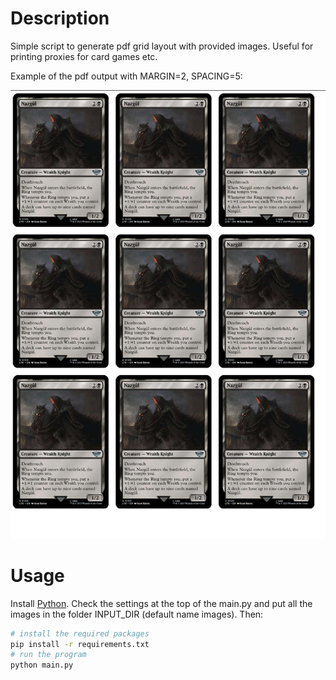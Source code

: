 # Description

Simple script to generate pdf grid layout with provided images. Useful for printing proxies for card games etc.

Example of the pdf output with MARGIN=2, SPACING=5:

![](./showcase.jpg)

# Usage

Install [Python](https://www.python.org/downloads/). Check the settings at the top of the main.py and put all the images in the folder INPUT_DIR (default name images). Then:

```bash
# install the required packages
pip install -r requirements.txt
# run the program
python main.py
```
